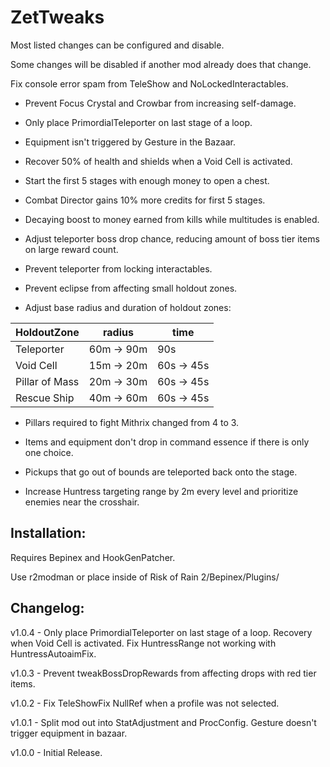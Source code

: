 # ZetTweaks

Most listed changes can be configured and disable.

Some changes will be disabled if another mod already does that change.

Fix console error spam from TeleShow and NoLockedInteractables.

- Prevent Focus Crystal and Crowbar from increasing self-damage.

- Only place PrimordialTeleporter on last stage of a loop.

- Equipment isn't triggered by Gesture in the Bazaar.

- Recover 50% of health and shields when a Void Cell is activated.

- Start the first 5 stages with enough money to open a chest.

- Combat Director gains 10% more credits for first 5 stages.

- Decaying boost to money earned from kills while multitudes is enabled.

- Adjust teleporter boss drop chance, reducing amount of boss tier items on large reward count.

- Prevent teleporter from locking interactables.

- Prevent eclipse from affecting small holdout zones.

- Adjust base radius and duration of holdout zones:

| HoldoutZone | radius | time |
|--|--|--|
| Teleporter  | 60m -> 90m | 90s |
| Void Cell| 15m -> 20m | 60s -> 45s |
| Pillar of Mass| 20m -> 30m | 60s -> 45s |
| Rescue Ship | 40m -> 60m | 60s -> 45s |

- Pillars required to fight Mithrix changed from 4 to 3.

- Items and equipment don't drop in command essence if there is only one choice.

- Pickups that go out of bounds are teleported back onto the stage.

- Increase Huntress targeting range by 2m every level and prioritize enemies near the crosshair.

## Installation:

Requires Bepinex and HookGenPatcher.

Use r2modman or place inside of Risk of Rain 2/Bepinex/Plugins/

## Changelog:

v1.0.4 - Only place PrimordialTeleporter on last stage of a loop. Recovery when Void Cell is activated. Fix HuntressRange not working with HuntressAutoaimFix.

v1.0.3 - Prevent tweakBossDropRewards from affecting drops with red tier items.

v1.0.2 - Fix TeleShowFix NullRef when a profile was not selected.

v1.0.1 - Split mod out into StatAdjustment and ProcConfig. Gesture doesn't trigger equipment in bazaar.

v1.0.0 - Initial Release.
